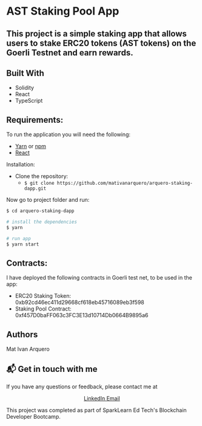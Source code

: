 # AST Staking Pool App

## This project is a simple staking app that allows users to stake ERC20 tokens (AST tokens) on the Goerli Testnet and earn rewards.

## Built With
* Solidity
* React
* TypeScript

## Requirements:

To run the application you will need the following:
* [Yarn](https://yarnpkg.com/) or [npm](https://www.npmjs.com/)
* [React](https://reactjs.org/)

Installation:
* Clone the repository:
  * ```$ git clone https://github.com/mativanarquero/arquero-staking-dapp.git ```

Now go to project folder and run:

```bash
$ cd arquero-staking-dapp

# install the dependencies
$ yarn

# run app
$ yarn start
```

## Contracts:
I have deployed the following contracts in Goerli test net, to be used in the app:

* ERC20 Staking Token: 0xb92cd46ec411d29668cf618eb45716089eb3f598
* Staking Pool Contract: 0xf457D0baFF063c3FC3E13d10714Db0664B9895a6

## Authors
Mat Ivan Arquero

## :mailbox_with_mail: Get in touch with me
If you have any questions or feedback, please contact me at

<p align="center">
  <a href="https://www.linkedin.com/in/mat-ivan-arquero-311b15211/" target="_blank" >
    LinkedIn
  </a>
  <a href="mailto: mativanarquero@gmail.com" target="_blank" >
    Email
  </a> 
  <br/>
</p>

This project was completed as part of SparkLearn Ed Tech's Blockchain Developer Bootcamp.
